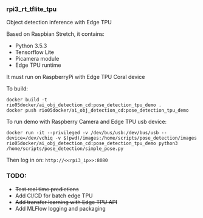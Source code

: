 ### rpi3_rt_tflite_tpu

Object detection inference with Edge TPU

Based on Raspbian Stretch, it contains:

* Python 3.5.3
* Tensorflow Lite
* Picamera module
* Edge TPU runtime

It must run on RaspberryPi with Edge TPU Coral device

To build: 

```console
docker build -t rio05docker/ai_obj_detection_cd:pose_detection_tpu_demo .
docker push rio05docker/ai_obj_detection_cd:pose_detection_tpu_demo
```

To run demo with Raspberry Camera and Edge TPU usb device:

```console
docker run -it --privileged -v /dev/bus/usb:/dev/bus/usb --device=/dev/vchiq -v $(pwd)/images:/home/scripts/pose_detection/images rio05docker/ai_obj_detection_cd:pose_detection_tpu_demo python3 /home/scripts/pose_detection/simple_pose.py
```

Then log in on: `http://<<rpi3_ip>>:8080`

### TODO: 
* ~~Test real time predictions~~
* Add CI/CD for batch edge TPU
* ~~Add transfer learning with Edge TPU API~~
* Add MLFlow logging and packaging

